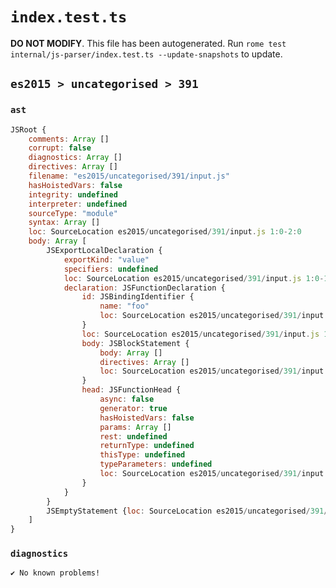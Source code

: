 # `index.test.ts`

**DO NOT MODIFY**. This file has been autogenerated. Run `rome test internal/js-parser/index.test.ts --update-snapshots` to update.

## `es2015 > uncategorised > 391`

### `ast`

```javascript
JSRoot {
	comments: Array []
	corrupt: false
	diagnostics: Array []
	directives: Array []
	filename: "es2015/uncategorised/391/input.js"
	hasHoistedVars: false
	integrity: undefined
	interpreter: undefined
	sourceType: "module"
	syntax: Array []
	loc: SourceLocation es2015/uncategorised/391/input.js 1:0-2:0
	body: Array [
		JSExportLocalDeclaration {
			exportKind: "value"
			specifiers: undefined
			loc: SourceLocation es2015/uncategorised/391/input.js 1:0-1:25
			declaration: JSFunctionDeclaration {
				id: JSBindingIdentifier {
					name: "foo"
					loc: SourceLocation es2015/uncategorised/391/input.js 1:17-1:20 (foo)
				}
				loc: SourceLocation es2015/uncategorised/391/input.js 1:7-1:25
				body: JSBlockStatement {
					body: Array []
					directives: Array []
					loc: SourceLocation es2015/uncategorised/391/input.js 1:23-1:25
				}
				head: JSFunctionHead {
					async: false
					generator: true
					hasHoistedVars: false
					params: Array []
					rest: undefined
					returnType: undefined
					thisType: undefined
					typeParameters: undefined
					loc: SourceLocation es2015/uncategorised/391/input.js 1:20-1:22
				}
			}
		}
		JSEmptyStatement {loc: SourceLocation es2015/uncategorised/391/input.js 1:25-1:26}
	]
}
```

### `diagnostics`

```
✔ No known problems!

```
